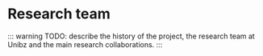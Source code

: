 # Research team

::: warning
TODO: describe the history of the project, the research team at Unibz and the main research collaborations.
:::

